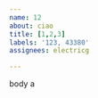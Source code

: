 ```yaml
---         
name: 12
about: ciao
title: [1,2,3]
labels: '123, 43380'
assignees: electricg

---         
```


body a

